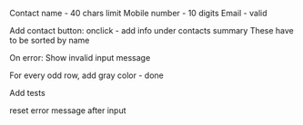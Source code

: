 Contact name - 40 chars limit
Mobile number - 10 digits
Email - valid

Add contact button:
onclick - add info under contacts summary
These have to be sorted by name

On error: Show invalid input message

For every odd row, add gray color - done

Add tests

reset error message after input

